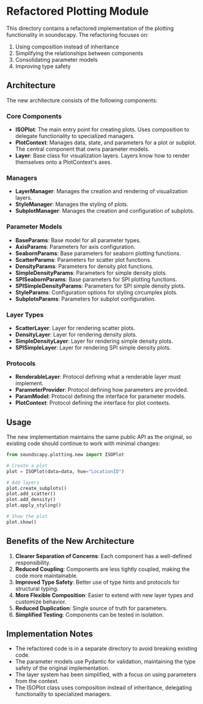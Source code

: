 # Refactored Plotting Module

This directory contains a refactored implementation of the plotting functionality in soundscapy. The refactoring focuses on:

1. Using composition instead of inheritance
2. Simplifying the relationships between components
3. Consolidating parameter models
4. Improving type safety

## Architecture

The new architecture consists of the following components:

### Core Components

- **ISOPlot**: The main entry point for creating plots. Uses composition to delegate functionality to specialized managers.
- **PlotContext**: Manages data, state, and parameters for a plot or subplot. The central component that owns parameter models.
- **Layer**: Base class for visualization layers. Layers know how to render themselves onto a PlotContext's axes.

### Managers

- **LayerManager**: Manages the creation and rendering of visualization layers.
- **StyleManager**: Manages the styling of plots.
- **SubplotManager**: Manages the creation and configuration of subplots.

### Parameter Models

- **BaseParams**: Base model for all parameter types.
- **AxisParams**: Parameters for axis configuration.
- **SeabornParams**: Base parameters for seaborn plotting functions.
- **ScatterParams**: Parameters for scatter plot functions.
- **DensityParams**: Parameters for density plot functions.
- **SimpleDensityParams**: Parameters for simple density plots.
- **SPISeabornParams**: Base parameters for SPI plotting functions.
- **SPISimpleDensityParams**: Parameters for SPI simple density plots.
- **StyleParams**: Configuration options for styling circumplex plots.
- **SubplotsParams**: Parameters for subplot configuration.

### Layer Types

- **ScatterLayer**: Layer for rendering scatter plots.
- **DensityLayer**: Layer for rendering density plots.
- **SimpleDensityLayer**: Layer for rendering simple density plots.
- **SPISimpleLayer**: Layer for rendering SPI simple density plots.

### Protocols

- **RenderableLayer**: Protocol defining what a renderable layer must implement.
- **ParameterProvider**: Protocol defining how parameters are provided.
- **ParamModel**: Protocol defining the interface for parameter models.
- **PlotContext**: Protocol defining the interface for plot contexts.

## Usage

The new implementation maintains the same public API as the original, so existing code should continue to work with minimal changes:

```python
from soundscapy.plotting.new import ISOPlot

# Create a plot
plot = ISOPlot(data=data, hue="LocationID")

# Add layers
plot.create_subplots()
plot.add_scatter()
plot.add_density()
plot.apply_styling()

# Show the plot
plot.show()
```

## Benefits of the New Architecture

1. **Clearer Separation of Concerns**: Each component has a well-defined responsibility.
2. **Reduced Coupling**: Components are less tightly coupled, making the code more maintainable.
3. **Improved Type Safety**: Better use of type hints and protocols for structural typing.
4. **More Flexible Composition**: Easier to extend with new layer types and customize behavior.
5. **Reduced Duplication**: Single source of truth for parameters.
6. **Simplified Testing**: Components can be tested in isolation.

## Implementation Notes

- The refactored code is in a separate directory to avoid breaking existing code.
- The parameter models use Pydantic for validation, maintaining the type safety of the original implementation.
- The layer system has been simplified, with a focus on using parameters from the context.
- The ISOPlot class uses composition instead of inheritance, delegating functionality to specialized managers.